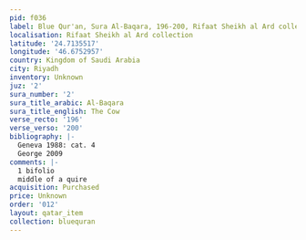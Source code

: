 ```yaml
---
pid: f036
label: Blue Qur'an, Sura Al-Baqara, 196-200, Rifaat Sheikh al Ard collection
localisation: Rifaat Sheikh al Ard collection
latitude: '24.7135517'
longitude: '46.6752957'
country: Kingdom of Saudi Arabia
city: Riyadh
inventory: Unknown
juz: '2'
sura_number: '2'
sura_title_arabic: Al-Baqara
sura_title_english: The Cow
verse_recto: '196'
verse_verso: '200'
bibliography: |-
  Geneva 1988: cat. 4
  George 2009
comments: |-
  1 bifolio
  middle of a quire
acquisition: Purchased
price: Unknown
order: '012'
layout: qatar_item
collection: bluequran
---
```

